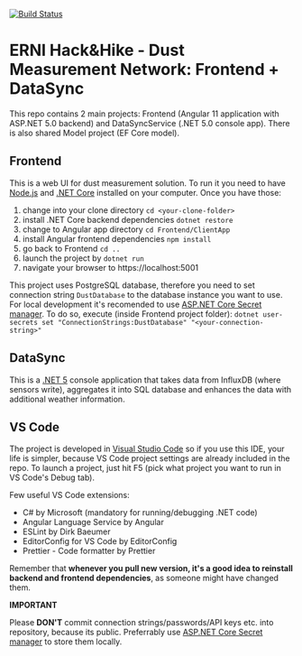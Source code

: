 [![Build Status](https://dev.azure.com/nej0372/ERNI%20Dust%20Measurement%20Network/_apis/build/status/ERNICommunity.hh-dust-fe-be?branchName=master)](https://dev.azure.com/nej0372/ERNI%20Dust%20Measurement%20Network/_build/latest?definitionId=1&branchName=master)

# ERNI Hack&amp;Hike - Dust Measurement Network: Frontend + DataSync

This repo contains 2 main projects: Frontend (Angular 11 application with ASP.NET 5.0 backend) and DataSyncService (.NET 5.0 console app). There is also shared Model project (EF Core model).

## Frontend

This is a web UI for dust measurement solution.
To run it you need to have [Node.js](https://nodejs.org) and [.NET Core](https://www.microsoft.com/net/download) installed on your computer. Once you have those:
 1. change into your clone directory `cd <your-clone-folder>`
 1. install .NET Core backend dependencies `dotnet restore`
 1. change to Angular app directory `cd Frontend/ClientApp`
 1. install Angular frontend dependencies `npm install`
 1. go back to Frontend `cd ..`
 1. launch the project by `dotnet run`
 1. navigate your browser to https://localhost:5001
 
This project uses PostgreSQL database, therefore you need to set connection string `DustDatabase` to the database instance you want to use. For local development it's recomended to use [ASP.NET Core Secret manager](https://docs.microsoft.com/en-us/aspnet/core/security/app-secrets?view=aspnetcore-5.0&tabs=windows#secret-manager). To do so, execute (inside Frontend project folder): `dotnet user-secrets set "ConnectionStrings:DustDatabase" "<your-connection-string>"`

## DataSync

This is a [.NET 5](https://www.microsoft.com/net/download) console application that takes data from InfluxDB (where sensors write), aggregates it into SQL database and enhances the data with additional weather information. 

## VS Code

The project is developed in [Visual Studio Code](https://code.visualstudio.com/) so if you use this IDE, your life is simpler, because VS Code project settings are already included in the repo. To launch a project, just hit F5 (pick what project you want to run in VS Code's Debug tab).

Few useful VS Code extensions:
- C# by Microsoft (mandatory for running/debugging .NET code)
- Angular Language Service by Angular
- ESLint by Dirk Baeumer
- EditorConfig for VS Code by EditorConfig
- Prettier - Code formatter by Prettier

Remember that **whenever you pull new version, it's a good idea to reinstall backend and frontend dependencies**, as someone might have changed them.

**IMPORTANT**

Please **DON'T** commit connection strings/passwords/API keys etc. into repository, because its public. Preferrably use [ASP.NET Core Secret manager](https://docs.microsoft.com/en-us/aspnet/core/security/app-secrets?view=aspnetcore-5.0&tabs=windows#secret-manager) to store them locally.
